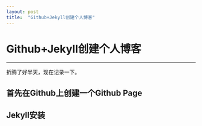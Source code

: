 ```yaml
---
layout: post
title:  "Github+Jekyll创建个人博客"
---
```

# Github+Jekyll创建个人博客
----
折腾了好半天，现在记录一下。
## 首先在Github上创建一个Github Page

## Jekyll安装

